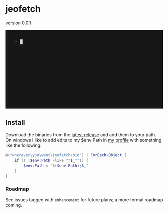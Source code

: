 # jeofetch

version 0.0.1

![](jeofetch.gif)
## Install

Download the binaries from the [latest release](https://github.com/Jonathan-Zollinger/jeofetch/releases) and 
add them to your path. On windows I like to add edits to my $env:Path
in [my profile](https://github.com/Jonathan-Zollinger/powershell-profile/blob/29d23b7c2b10ae0c1cf120097294bcf7e084f26e/Microsoft.PowerShell_profile.ps1#L32-L37) with something like the following: 
```PowerShell
@("wherever\you\want\jeofetch\bin") | ForEach-Object {
    if (! ($env:Path -like "*$_*")) {
        $env:Path = "$($env:Path);$_"
    }
}
```

### Roadmap

See issues tagged with `enhancement` for future plans; a more formal roadmap coming.